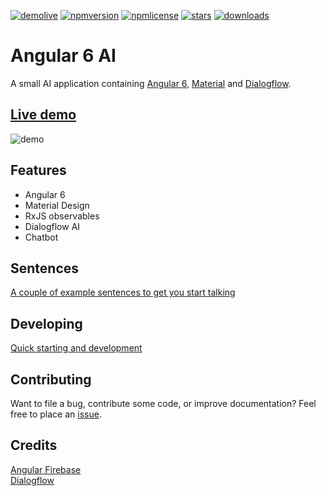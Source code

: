 [![demolive](https://img.shields.io/badge/demo-live-green.svg)](http://ai.jerouw.nl/)
[![npmversion](https://img.shields.io/npm/v/ngx-ai.svg)]()
[![npmlicense](https://img.shields.io/npm/l/ngx-ai.svg)](https://github.com/jeroenouw/AngularAI/blob/master/LICENSE/)
[![stars](https://img.shields.io/github/stars/jeroenouw/AngularAI.svg)](https://github.com/jeroenouw/AngularAI/stargazers)
[![downloads](https://img.shields.io/npm/dy/ngx-ai.svg)]()

# Angular 6 AI

A small AI application containing [Angular 6](https://angular.io), [Material](https://material.io/) and [Dialogflow](https://dialogflow.com/).

## [Live demo](http://ai.jerouw.nl) 

![demo](https://jerouw.nl/wp-content/uploads/2017/10/angular5ai.png "demo")

## Features

* Angular 6
* Material Design
* RxJS observables
* Dialogflow AI
* Chatbot

## Sentences

[A couple of example sentences to get you start talking](https://github.com/jeroenouw/AngularAI/blob/master/docs/SENTENCES.md) 

## Developing

[Quick starting and development](https://github.com/jeroenouw/AngularAI/blob/master/docs/DEVELOPING.md)

## Contributing

Want to file a bug, contribute some code, or improve documentation? Feel free to place an [issue](https://github.com/jeroenouw/AngularAI/issues).  

## Credits

[Angular Firebase](https://angularfirebase.com/)  
[Dialogflow](https://dialogflow.com/)
